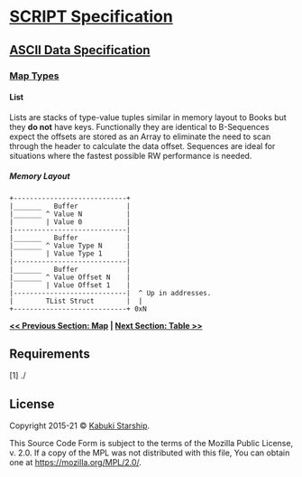 # [SCRIPT Specification](../../)

## [ASCII Data Specification](../)

### [Map Types](./)

#### List

Lists are stacks of type-value tuples similar in memory layout to Books but they **do not** have keys. Functionally they are identical to B-Sequences expect the offsets are stored as an Array to eliminate the need to scan through the header to calculate the data offset. Sequences are ideal for situations where the fastest possible RW performance is needed.

##### Memory Layout

```AsciiArt
+----------------------------+
|_______   Buffer            |
|_______ ^ Value N           |
|        | Value 0           |
|----------------------------|
|_______   Buffer            |
|_______ ^ Value Type N      |
|        | Value Type 1      |
|----------------------------|
|_______   Buffer            |
|_______ ^ Value Offset N    |
|        | Value Offset 1    |
|----------------------------|  ^ Up in addresses.
|        TList Struct        |  |
+----------------------------+ 0xN
```

**[<< Previous Section: Map](Map) | [Next Section: Table >>](Table)**

## Requirements

[1] ./

## License

Copyright 2015-21 © [Kabuki Starship](https://kabukistarship.com).

This Source Code Form is subject to the terms of the Mozilla Public License, v. 2.0. If a copy of the MPL was not distributed with this file, You can obtain one at <https://mozilla.org/MPL/2.0/>.
